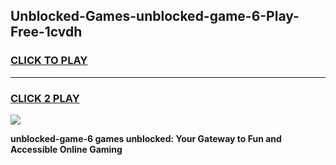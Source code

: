 
## Unblocked-Games-unblocked-game-6-Play-Free-1cvdh
<h3>
<a href="https://premium76.site?title=unblocked-game-6&ref=09A">CLICK TO PLAY</a></h3>
<hr>

<h3>
<a href="https://premium76.site?title=unblocked-game-6&ref=09A">CLICK 2 PLAY</a>
  
</h3>

<a href="https://premium76.site?title=unblocked-game-6&ref=09A"><img src="https://clearcache.store/games.png"></a>


**unblocked-game-6 games unblocked: Your Gateway to Fun and Accessible Online Gaming**
